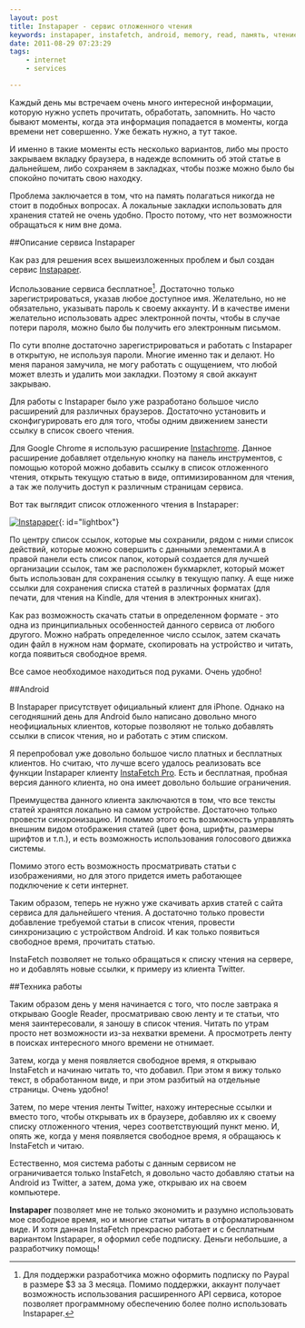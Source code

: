 ```yaml
---
layout: post
title: Instapaper - сервис отложенного чтения
keywords: instapaper, instafetch, android, memory, read, память, чтение
date: 2011-08-29 07:23:29
tags:
    - internet
    - services

---
```

Каждый день мы встречаем очень много интересной информации, которую нужно успеть
прочитать, обработать, запомнить. Но часто бывают моменты, когда эта информация попадается
в моменты, когда времени нет совершенно. Уже бежать нужно, а тут такое. 

И именно в такие моменты есть несколько вариантов, либо мы просто закрываем вкладку
браузера, в надежде вспомнить об этой статье в дальнейшем, либо сохраняем в закладках,
чтобы позже можно было бы спокойно почитать свою находку.

Проблема заключается в том, что на память полагаться никогда не стоит в подобных вопросах.
А локальные закладки использовать для хранения статей не очень удобно. Просто потому, что
нет возможности обращаться к ним вне дома.

##Описание сервиса Instapaper

Как раз для решения всех вышеизложенных проблем и был создан сервис [Instapaper][1].

[1]: http://www.instapaper.com/
    "Instapaper"

Использование сервиса бесплатное[^1]. Достаточно только зарегистрироваться, указав любое
доступное имя. Желательно, но не обязательно, указывать пароль к своему аккаунту. И в
качестве имени желательно использовать адрес электронной почты, чтобы в случае потери
пароля, можно было бы получить его электронным письмом.

[^1]: Для поддержки разработчика можно оформить подписку по Paypal в размере $3 за 3 месяца. Помимо поддержки, аккаунт получает возможность использования расширенного API сервиса, которое позволяет программному обеспечению более полно использовать Instapaper.

По сути вполне достаточно зарегистрироваться и работать с Instapaper в открытую, не
используя пароли. Многие именно так и делают. Но меня параноя замучила, не могу работать с
ощущением, что любой может влезть и удалить мои закладки. Поэтому я свой аккаунт закрываю.

Для работы с Instapaper было уже разработано большое число расширений для различных
браузеров. Достаточно установить и сконфигурировать его для того, чтобы одним движением
занести ссылку в список своего чтения. 

Для Google Chrome я использую расширение [Instachrome][2]. Данное
расширение добавляет отдельную кнопку на панель инструментов, с помощью которой можно
добавить ссылку в список отложенного чтения, открыть текущую статью в виде,
оптимизированном для чтения, а так же получить доступ к различным страницам сервиса.

[2]: https://chrome.google.com/webstore/detail/fldildgghjoohccppflaohodcnmlacpb
    "Instachrome - Интернет-магазин Chrome"

Вот так выглядит список отложенного чтения в Instapaper:

[![Instapaper][3]](http://static.juev.ru/2011/08/instapaper.png
"Instapaper"){: id="lightbox"}

[3]: http://static.juev.ru/2011/08/instapaper-th.png

По центру список ссылок, которые мы сохранили, рядом с ними список действий, которые можно
совершить с данными элементами.А в правой панели есть список папок, который создается для
лучшей организации ссылок, там же расположен букмарклет, который может быть использован
для сохранения ссылку в текущую папку. А еще ниже ссылки для сохранения списка статей в
различных форматах (для печати, для чтения на Kindle, для чтения в электронных книгах).

Как раз возможность скачать статьи в определенном формате - это одна из принципиальных
особенностей данного сервиса от любого другого. Можно набрать определенное число ссылок,
затем скачать один файл в нужном нам формате, скопировать на устройство и читать, когда
появиться свободное время.

Все самое необходимое находиться под руками. Очень удобно!

##Android

В Instapaper присутствует официальный клиент для iPhone. Однако на сегодняшний день для
Android было написано довольно много неофициальных клиентов, которые позволяют не только
добавлять ссылки в список чтения, но и работать с этим списком.

Я перепробовал уже довольно большое число платных и бесплатных клиентов. Но считаю, что
лучше всего удалось реализовать все функции Instapaper клиенту
[InstaFetch Pro][4]. Есть и бесплатная, пробная версия данного клиента,
но она имеет довольно большие ограничения.

[4]: https://market.android.com/details?id=pl.immortal.instafetchpro.am
    "InstaFetch Pro - Android Market"

Преимущества данного клиента заключаются в том, что все тексты статей хранятся локально на
самом устройстве. Достаточно только провести синхронизацию. И помимо этого есть
возможность управлять внешним видом отображения статей (цвет фона, шрифты, размеры шрифтов
и т.п.), и есть возможность использования голосового движка системы.

Помимо этого есть возможность просматривать статьи с изображениями, но для этого придется
иметь работающее подключение к сети интернет. 

Таким образом, теперь не нужно уже скачивать архив статей с сайта сервиса для дальнейшего
чтения. А достаточно только провести добавление требуемой статьи в список чтения, провести
синхронизацию с устройством Android. И как только появиться свободное время, прочитать
статью.

InstaFetch позволяет не только обращаться к списку чтения на сервере, но и добавлять новые
ссылки, к примеру из клиента Twitter. 

##Техника работы

Таким образом день у меня начинается с того, что после завтрака я открываю Google Reader,
просматриваю свою ленту и те статьи, что меня заинтересовали, я заношу в список чтения.
Читать по утрам просто нет возможности из-за нехватки времени. А просмотреть ленту в
поисках интересного много времени не отнимает.

Затем, когда у меня появляется свободное время, я открываю InstaFetch и начинаю читать то,
что добавил. При этом я вижу только текст, в обработанном виде, и при этом разбитый на
отдельные страницы. Очень удобно!

Затем, по мере чтения ленты Twitter, нахожу интересные ссылки и вместо того, чтобы
открывать их в браузере, добавляю их к своему списку отложенного чтения, через
соответствующий пункт меню. И, опять же, когда у меня появляется свободное время, я
обращаюсь к InstaFetch и читаю.

Естественно, моя система работы с данным сервисом не ограничивается только InstaFetch, я
довольно часто добавляю статьи на Android из Twitter, а затем, дома уже, открываю их на
своем компьютере.

**Instapaper** позволяет мне не только экономить и разумно использовать мое свободное
время, но и многие статьи читать в отформатированном виде. И хотя данная InstaFetch
прекрасно работает и с бесплатным вариантом Instapaper, я оформил себе подписку. Деньги
небольшие, а разработчику помощь!
